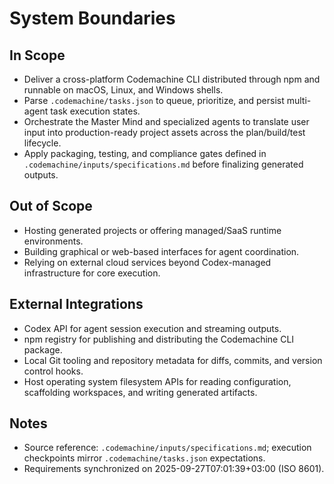 # System Boundaries

## In Scope
- Deliver a cross-platform Codemachine CLI distributed through npm and runnable on macOS, Linux, and Windows shells.
- Parse `.codemachine/tasks.json` to queue, prioritize, and persist multi-agent task execution states.
- Orchestrate the Master Mind and specialized agents to translate user input into production-ready project assets across the plan/build/test lifecycle.
- Apply packaging, testing, and compliance gates defined in `.codemachine/inputs/specifications.md` before finalizing generated outputs.

## Out of Scope
- Hosting generated projects or offering managed/SaaS runtime environments.
- Building graphical or web-based interfaces for agent coordination.
- Relying on external cloud services beyond Codex-managed infrastructure for core execution.

## External Integrations
- Codex API for agent session execution and streaming outputs.
- npm registry for publishing and distributing the Codemachine CLI package.
- Local Git tooling and repository metadata for diffs, commits, and version control hooks.
- Host operating system filesystem APIs for reading configuration, scaffolding workspaces, and writing generated artifacts.

## Notes
- Source reference: `.codemachine/inputs/specifications.md`; execution checkpoints mirror `.codemachine/tasks.json` expectations.
- Requirements synchronized on 2025-09-27T07:01:39+03:00 (ISO 8601).
